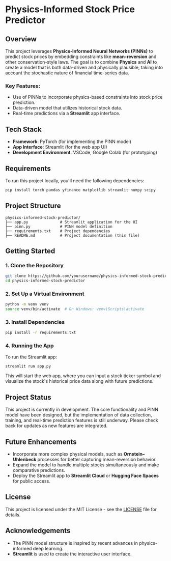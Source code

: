 # Physics-Informed Stock Price Predictor

## Overview

This project leverages **Physics-Informed Neural Networks (PINNs)** to predict stock prices by embedding constraints like **mean-reversion** and other conservation-style laws. The goal is to combine **Physics** and **AI** to create a model that is both data-driven and physically plausible, taking into account the stochastic nature of financial time-series data.

### Key Features:
- Use of PINNs to incorporate physics-based constraints into stock price prediction.
- Data-driven model that utilizes historical stock data.
- Real-time predictions via a **Streamlit** app interface.

## Tech Stack

- **Framework**: PyTorch (for implementing the PINN model)
- **App Interface**: Streamlit (for the web app UI)
- **Development Environment**: VSCode, Google Colab (for prototyping)

## Requirements

To run this project locally, you'll need the following dependencies:

```bash
pip install torch pandas yfinance matplotlib streamlit numpy scipy
```

## Project Structure

```
physics-informed-stock-predictor/
├── app.py              # Streamlit application for the UI
├── pinn.py             # PINN model definition
├── requirements.txt    # Project dependencies
├── README.md           # Project documentation (this file)
```

## Getting Started

### 1. Clone the Repository

```bash
git clone https://github.com/yourusername/physics-informed-stock-predictor.git
cd physics-informed-stock-predictor
```

### 2. Set Up a Virtual Environment

```bash
python -m venv venv
source venv/bin/activate  # On Windows: venv\Scripts\activate
```

### 3. Install Dependencies

```bash
pip install -r requirements.txt
```

### 4. Running the App

To run the Streamlit app:

```bash
streamlit run app.py
```

This will start the web app, where you can input a stock ticker symbol and visualize the stock's historical price data along with future predictions.

## Project Status

This project is currently in development. The core functionality and PINN model have been designed, but the implementation of data collection, training, and real-time prediction features is still underway. Please check back for updates as new features are integrated.

## Future Enhancements

- Incorporate more complex physical models, such as **Ornstein–Uhlenbeck** processes for better capturing mean-reversion behavior.
- Expand the model to handle multiple stocks simultaneously and make comparative predictions.
- Deploy the Streamlit app to **Streamlit Cloud** or **Hugging Face Spaces** for public access.

## License

This project is licensed under the MIT License - see the [LICENSE](LICENSE) file for details.

## Acknowledgements

- The PINN model structure is inspired by recent advances in physics-informed deep learning.
- **Streamlit** is used to create the interactive user interface.

